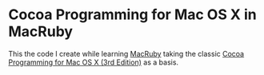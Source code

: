 Cocoa Programming for Mac OS X in MacRuby
=========================================

This the code I create while learning [MacRuby](www.macruby.org) taking the classic [Cocoa Programming for Mac OS X (3rd Edition)](http://www.amazon.com/Cocoa-Programming-Mac-OS-3rd/dp/0321503619/ref=sr_1_1?ie=UTF8&qid=1312657597&sr=8-1) as a basis.

